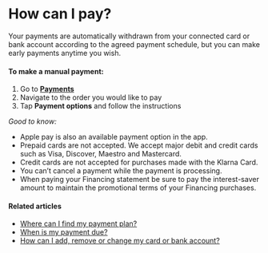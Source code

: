 # How can I pay?

Your payments are automatically withdrawn from your connected card or bank account according to the agreed payment schedule, but you can make early payments anytime you wish.

#### To make a manual payment:

1. Go to [**Payments**](https://app.klarna.com/to-do/to-pay/)
2. Navigate to the order you would like to pay
3. Tap **Payment options** and follow the instructions

*Good to know:*

* Apple pay is also an available payment option in the app.
* Prepaid cards are not accepted. We accept major debit and credit cards such as Visa, Discover, Maestro and Mastercard.
* Credit cards are not accepted for purchases made with the Klarna Card.
* You can’t cancel a payment while the payment is processing.
* When paying your Financing statement be sure to pay the interest\-saver amount to maintain the promotional terms of your Financing purchases.
#### Related articles

* [Where can I find my payment plan?](https://www.klarna.com/us/customer-service/where-can-i-find-my-payment-plan/)
* [When is my payment due?](https://www.klarna.com/us/customer-service/when-is-my-payment-due/)
* [How can I add, remove or change my card or bank account?](https://www.klarna.com/us/customer-service/how-can-i-add-remove-or-change-my-card-or-bank-account/)
